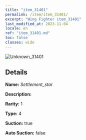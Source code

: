 ```yaml
---
title: "item_31401"
permalink: /item/item_31401/
excerpt: "Wing Fighter item_31401"
last_modified_at: 2023-11-04
locale: en
ref: "item_31401.md"
toc: false
classes: wide
---
```



 ![Unknown_31401](/images/item/Settlement_star_p.png)



## Details

 **Name:** *Settlement_star* 

 **Description:** 

 **Rarity:** 1 

 **Type:** 4 

 **Suction:** true 

 **Auto Suction:** false 


